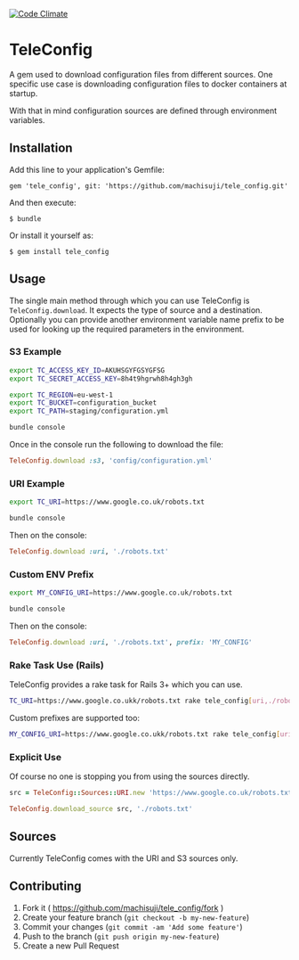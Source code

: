 [![Code Climate](https://codeclimate.com/github/machisuji/tele_config/badges/gpa.svg)](https://codeclimate.com/github/machisuji/tele_config)

# TeleConfig

A gem used to download configuration files from different sources.
One specific use case is downloading configuration files to docker containers at startup.

With that in mind configuration sources are defined through environment variables.

## Installation

Add this line to your application's Gemfile:

    gem 'tele_config', git: 'https://github.com/machisuji/tele_config.git'

And then execute:

    $ bundle

Or install it yourself as:

    $ gem install tele_config

## Usage

The single main method through which you can use TeleConfig is `TeleConfig.download`.
It expects the type of source and a destination. Optionally you can provide another
environment variable name prefix to be used for looking up the required parameters
in the environment.

### S3 Example

```bash
export TC_ACCESS_KEY_ID=AKUHSGYFGSYGFSG
export TC_SECRET_ACCESS_KEY=8h4t9hgrwh8h4gh3gh

export TC_REGION=eu-west-1
export TC_BUCKET=configuration_bucket
export TC_PATH=staging/configuration.yml

bundle console
```

Once in the console run the following to download the file:

```ruby
TeleConfig.download :s3, 'config/configuration.yml'
```

### URI Example

```bash
export TC_URI=https://www.google.co.uk/robots.txt

bundle console
```

Then on the console:

```ruby
TeleConfig.download :uri, './robots.txt'
```

### Custom ENV Prefix

```bash
export MY_CONFIG_URI=https://www.google.co.uk/robots.txt

bundle console
```

Then on the console:

```ruby
TeleConfig.download :uri, './robots.txt', prefix: 'MY_CONFIG'
```

### Rake Task Use (Rails)

TeleConfig provides a rake task for Rails 3+ which you can use.

```bash
TC_URI=https://www.google.co.ukk/robots.txt rake tele_config[uri,./robots.txt]
```

Custom prefixes are supported too:

```bash
MY_CONFIG_URI=https://www.google.co.ukk/robots.txt rake tele_config[uri,./robots.txt,MY_CONFIG]
```

### Explicit Use

Of course no one is stopping you from using the sources directly.

```ruby
src = TeleConfig::Sources::URI.new 'https://www.google.co.uk/robots.txt'

TeleConfig.download_source src, './robots.txt'
```

## Sources

Currently TeleConfig comes with the URI and S3 sources only.

## Contributing

1. Fork it ( https://github.com/machisuji/tele_config/fork )
2. Create your feature branch (`git checkout -b my-new-feature`)
3. Commit your changes (`git commit -am 'Add some feature'`)
4. Push to the branch (`git push origin my-new-feature`)
5. Create a new Pull Request
